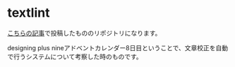 # textlint

[こちらの記事](https://qiita.com/nkjmsss/items/ffd00b0874066832e0d2)で投稿したもののリポジトリになります。

designing plus nineアドベントカレンダー8日目ということで、文章校正を自動で行うシステムについて考察した時のものです。
